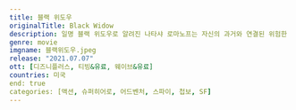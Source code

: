 ```yaml
---
title: 블랙 위도우
originalTitle: Black Widow
description: 일명 블랙 위도우로 알려진 나타샤 로마노프는 자신의 과거와 연결된 위험한 음모가 수면 위로 올라오자, 과거 업무의 어두웠던 면을 직면한다. 자신을 막기 위해 어떤 일도 마다하지 않는 세력에 쫓기는 나타샤는 어벤져스에 합류하기 훨씬 전에 스파이로 일했던 과거뿐 아니라, 잊고 지냈던 어긋난 인연도 해결해야 한다.
genre: movie
imgname: 블랙위도우.jpeg
release: "2021.07.07"
ott: [디즈니플러스, 티빙&유료, 웨이브&유료]
countries: 미국
end: true
categories: [액션, 슈퍼히어로, 어드벤처, 스파이, 첩보, SF]
---
```

